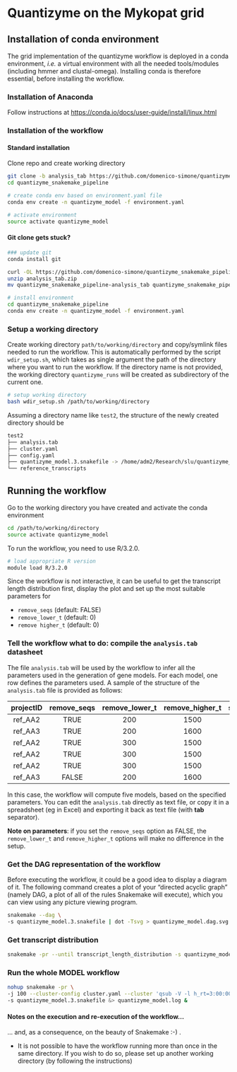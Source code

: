 # Quantizyme on the Mykopat grid

## Installation of conda environment

The grid implementation of the quantizyme workflow is deployed in a conda environment, *i.e.* a virtual environment with all the needed tools/modules (including hmmer and clustal-omega). Installing conda is therefore essential, before installing the workflow.

### Installation of Anaconda

Follow instructions at https://conda.io/docs/user-guide/install/linux.html

### Installation of the workflow

#### Standard installation

Clone repo and create working directory

```bash
git clone -b analysis_tab https://github.com/domenico-simone/quantizyme_snakemake_pipeline.git
cd quantizyme_snakemake_pipeline

# create conda env based on environment.yaml file
conda env create -n quantizyme_model -f environment.yaml

# activate environment
source activate quantizyme_model
```

#### Git clone gets stuck?

```bash
### update git
conda install git

curl -OL https://github.com/domenico-simone/quantizyme_snakemake_pipeline/archive/analysis_tab.zip
unzip analysis_tab.zip
mv quantizyme_snakemake_pipeline-analysis_tab quantizyme_snakemake_pipeline

# install environment
cd quantizyme_snakemake_pipeline
conda env create -n quantizyme_model -f environment.yaml
```

### Setup a working directory

Create working directory `path/to/working/directory` and copy/symlink files needed to run the workflow. This is automatically performed by the script `wdir_setup.sh`, which takes as single argument the path of the directory where you want to run the workflow. If the directory name is not provided, the working directory `quantizyme_runs` will be created as subdirectory of the current one.

```bash
# setup working directory
bash wdir_setup.sh /path/to/working/directory
```

Assuming a directory name like `test2`, the structure of the newly created directory should be

```bash
test2
├── analysis.tab
├── cluster.yaml
├── config.yaml
├── quantizyme_model.3.snakefile -> /home/adm2/Research/slu/quantizyme_snakemake_pipeline/quantizyme_model.3.snakefile
└── reference_transcripts

```

## Running the workflow

Go to the working directory you have created and activate the conda environment

```bash
cd /path/to/working/directory
source activate quantizyme_model
```

To run the workflow, you need to use R/3.2.0.

```bash
# load appropriate R version
module load R/3.2.0
```

Since the workflow is not interactive, it can be useful to get the transcript length distribution first, display the plot and set up the most suitable parameters for

- `remove_seqs` (default: FALSE)
- `remove_lower_t` (default: 0)
- `remove higher_t` (default: 0)

### Tell the workflow what to do: compile the `analysis.tab` datasheet

The file `analysis.tab` will be used by the workflow to infer all the parameters used in the generation of gene models. For each model, one row defines the parameters used. A sample of the structure of the `analysis.tab` file is provided as follows:

| projectID | remove_seqs | remove_lower_t | remove_higher_t | subtrees | nr_trials_random_picking | subgroup_percent |
|:---------:|:-----------:|:--------------:|:---------------:|:--------:|:------------------------:|:----------------:|
| ref_AA2   | TRUE        | 200            | 1500            | 3        | 10                       | 30               |
| ref_AA3   | TRUE        | 200            | 1600            | 3        | 10                       | 30               |
| ref_AA2   | TRUE        | 300            | 1500            | 3        | 10                       | 30               |
| ref_AA2   | TRUE        | 300            | 1500            | 4        | 10                       | 30               |
| ref_AA2   | TRUE        | 300            | 1500            | 4        | 10                       | 40               |
| ref_AA3   | FALSE       | 200            | 1600            | 3        | 10                       | 30               |

In this case, the workflow will compute five models, based on the specified parameters. You can edit the `analysis.tab` directly as text file, or copy it in a spreadsheet (eg in Excel) and exporting it back as text file (with **tab** separator).

**Note on parameters**: if you set the `remove_seqs` option as FALSE, the `remove_lower_t` and `remove_higher_t` options will make no difference in the setup.

### Get the DAG representation of the workflow

Before executing the workflow, it could be a good idea to display a diagram of it. The following command creates a plot of your “directed acyclic graph” (namely DAG, a plot of all of the rules Snakemake will execute), which you can view using any picture viewing program.

```bash
snakemake --dag \
-s quantizyme_model.3.snakefile | dot -Tsvg > quantizyme_model.dag.svg
```

### Get transcript distribution

```bash
snakemake -pr --until transcript_length_distribution -s quantizyme_model.3.snakefile
```

### Run the whole MODEL workflow

```bash
nohup snakemake -pr \
-j 100 --cluster-config cluster.yaml --cluster 'qsub -V -l h_rt=3:00:00 -pe smp {cluster.threads} -cwd -j y' \
-s quantizyme_model.3.snakefile &> quantizyme_model.log &
```

#### Notes on the execution and re-execution of the workflow...

... and, as a consequence, on the beauty of Snakemake :-) .

- It is not possible to have the workflow running more than once in the same directory. If you wish to do so, please set up another working directory (by following the instructions) 